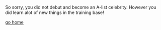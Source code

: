 So sorry, you did not debut and become an A-list celebrity. However you did learn alot of new things in the training base!

[go home](../situations/home.md)